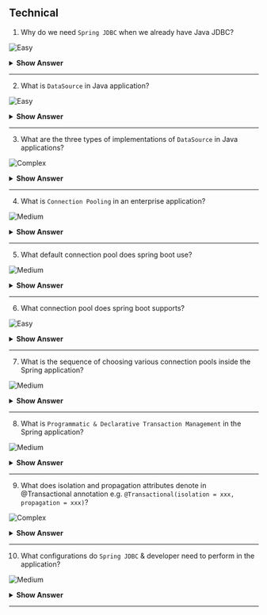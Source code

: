 ## Technical

1. Why do we need `Spring JDBC` when we already have Java JDBC?

![Easy](https://github.com/revaturelabs/interviewquestions/blob/dev/InterviewSpecificQuestions/ComplexityTags/simple%20(2).svg)

<details> <summary> <b> Show Answer </b> </summary>

<blockquote> 
    
- `JDBC` is the core API to connect your java application with any database vendor.
- When we use Java `JDBC` there are multiple configuration steps, starting from loading the river to closing the DB connection developer has to manage.
- When we use the `Spring JDBC` module under the Spring framework, it takes care of all low-level common `JDBC` operations and allows the developer to focus only on business logic.
</blockquote> 

</details>

---

2. What is `DataSource` in Java application?

![Easy](https://github.com/revaturelabs/interviewquestions/blob/dev/InterviewSpecificQuestions/ComplexityTags/simple%20(2).svg)

<details> <summary> <b> Show Answer </b> </summary>

<blockquote> 
    
- `DataSource` is a factory for connections to the physical data source.
- In enterprise applications, the `DataSource` object is the preferred means of getting a connection to your database.
  
</blockquote> 

</details>

---

3. What are the three types of implementations of `DataSource` in Java applications?

![Complex](https://github.com/revaturelabs/interviewquestions/blob/dev/InterviewSpecificQuestions/ComplexityTags/Complex%20(2).svg)

<details> <summary> <b> Show Answer </b> </summary>

<blockquote> 
    
- The `DataSource` interface is implemented by a driver vendor. There are three types of implementations:
    - `Basic implementation` - produces a standard Connection object
    - `Connection pooling implementation` -- produces a Connection object that will automatically participate in connection pooling. 
    - `Distributed transaction implementation` -- produces a Connection object that may be used for distributed transactions and almost always participates in connection pooling. 

</blockquote> 

</details>

---
4. What is `Connection Pooling` in an enterprise application?

![Medium](https://github.com/revaturelabs/interviewquestions/blob/dev/InterviewSpecificQuestions/ComplexityTags/Medium%20(2).svg)

<details> <summary> <b> Show Answer </b> </summary>

<blockquote> 
    
- `Connection pooling` is a technique of creating and managing a pool of connections that are reused rather than created each time a connection is requested. 
- `Connection pooling` can greatly increase the performance of your Java application, while reducing overall resource usage.
-  Connection pool is a memory cache of database connections which is maintained by a connection pooling provider as a layer on top of any standard JDBC driver.

</blockquote> 

</details>

---
5. What default connection pool does spring boot use?

![Medium](https://github.com/revaturelabs/interviewquestions/blob/dev/InterviewSpecificQuestions/ComplexityTags/Medium%20(2).svg)

<details> <summary> <b> Show Answer </b> </summary>

<blockquote> 
    
- `Spring Boot` uses `HikariCP` as the default connection pool.
- `HikariCP` has great performance and concurrency.

</blockquote> 

</details>

---

6. What connection pool does spring boot supports?

![Easy](https://github.com/revaturelabs/interviewquestions/blob/dev/InterviewSpecificQuestions/ComplexityTags/simple%20(2).svg)

<details> <summary> <b> Show Answer </b> </summary>

<blockquote> 
    
- Spring Boot supports various popular connection pool providers as listed below:
    - `HikariCP`
    - `Tomcat pooling Datasource`
    - `Commons DBCP2`
    - `Oracle UCP & OracleDataSource`
    - `Spring Framework’s SimpleDriverDataSource`
    - `H2 JdbcDataSource`
    - `PostgreSQL PGSimpleDataSource`
    - `C3P0`

</blockquote> 

</details>

---
7. What is the sequence of choosing various connection pools inside the Spring application?

![Medium](https://github.com/revaturelabs/interviewquestions/blob/dev/InterviewSpecificQuestions/ComplexityTags/Medium%20(2).svg)

<details> <summary> <b> Show Answer </b> </summary>

<blockquote> 
    
- Spring Boot uses the following algorithm for choosing a specific implementation:
    - If HikariCP is available, Spring always chooses it.
    - Otherwise, if the Tomcat pooling DataSource is available, Spring will use it.
    - Otherwise, if Commons `DBCP2` is available, Spring will use that.
- If none of `HikariCP`, `Tomcat`, and `DBCP2` are available and if `Oracle UCP` is available, Spring will use it.

</blockquote> 

</details>

---
8. What is `Programmatic & Declarative Transaction Management` in the Spring application?

![Medium](https://github.com/revaturelabs/interviewquestions/blob/dev/InterviewSpecificQuestions/ComplexityTags/Medium%20(2).svg)

<details> <summary> <b> Show Answer </b> </summary>

<blockquote> 
    
- Spring provides both `Programmatic` and `Declarative` transaction management.
- In Programmatic Transaction management we have transaction management code surrounding our business code. 
- It gives extreme flexibility but is difficult to maintain.
- Whereas in Declarative Transaction management we separate the transaction management code from the business code. 
- We can configure Declarative Transaction management using both annotations and XML-based configuration.
- Most Spring Framework users choose declarative transaction management as this option has the least impact on application code.
- To summarize, Programmatic Transaction management is more flexible during development time but less flexible during application life. whereas Declarative Transaction management is less flexible during development time but more flexible during the application life

 </blockquote> 

</details>

---
9. What does isolation and propagation attributes denote in @Transactional annotation e.g. `@Transactional(isolation = xxx, propagation = xxx)`?

![Complex](https://github.com/revaturelabs/interviewquestions/blob/dev/InterviewSpecificQuestions/ComplexityTags/Complex%20(2).svg)

<details> <summary> <b> Show Answer </b> </summary>

<blockquote> 
    
- While using Declarative Transaction management we can provide isolation & propagation attributes which serve below purpose:
    - `Isolation`: The degree to which this transaction is isolated from the work of other transactions. For example, can this transaction see uncommitted writes from other transactions?
    - `Propagation`: Typically, all code within a transaction scope runs in that transaction. However, you can specify the behaviour if a transactional method is run when a transaction context already exists. For example, code can continue running in the existing transaction (the common case), or the existing transaction can be suspended, and a new transaction created.

</blockquote> 

</details>

---
10. What configurations do `Spring JDBC` & developer need to perform in the application?

![Medium](https://github.com/revaturelabs/interviewquestions/blob/dev/InterviewSpecificQuestions/ComplexityTags/Medium%20(2).svg)

<details> <summary> <b> Show Answer </b> </summary>

<blockquote> 
    
- The table shows which actions Spring takes care of and which are developers’ responsibilities.
  
| **Steps** | **Action**                                               | **Spring** | **Developer** |
| --------- | -------------------------------------------------------- | ---------- | ------------- |
| 1         | Define connection parameters.                            |            | X             |
| 2         | Open the connection.                                     | X          |               |
| 3         | Specify the SQL statement.                               |            | X             |
| 4         | Declare parameters and provide parameter values          |            | X             |
| 5         | Prepare and run the statement.                           | X          |               |
| 6         | Set up the loop to iterate through the results (if any). | X          |               |
| 7         | Do the work for each iteration.                          |            | X             |
| 8         | Process any exception.                                   | X          |               |
| 9         | Handle transactions.                                     | X          |               |
| 10        | Close the connection, the statement, and the result set. | X          |               |

</blockquote> 

</details>

---

